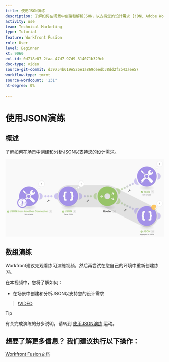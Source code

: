 ```yaml
---
title: 使用JSON演练
description: 了解如何在场景中创建和解析JSON，以支持您的设计需求 [!DNL Adobe Workfront Fusion].
activity: use
team: Technical Marketing
type: Tutorial
feature: Workfront Fusion
role: User
level: Beginner
kt: 9060
exl-id: 0d718e87-2faa-47d7-97d9-314071b329cb
doc-type: video
source-git-commit: d39754b619e526e1a869deedb38dd2f2b43aee57
workflow-type: tm+mt
source-wordcount: '131'
ht-degree: 0%

---
```


# 使用JSON演练

## 概述

了解如何在场景中创建和分析JSON以支持您的设计需求。

![融合场景的图像](assets/final-functional-bits-and-bobs-2.png)

## 数组演练

Workfront建议先观看练习演练视频，然后再尝试在您自己的环境中重新创建练习。

在本视频中，您将了解如何：

* 在场景中创建和分析JSON以支持您的设计需求

>[!VIDEO](https://video.tv.adobe.com/v/335301/?quality=12)

>[!TIP]
>
>有关完成演练的分步说明，请转到 [使用JSON演练](https://experienceleague.adobe.com/docs/workfront-learn/tutorials-workfront/fusion/exercises/working-with-json.html?lang=en) 运动。


## 想要了解更多信息？ 我们建议执行以下操作：

[Workfront Fusion文档](https://experienceleague.adobe.com/docs/workfront/using/adobe-workfront-fusion/workfront-fusion-2.html?lang=en)
